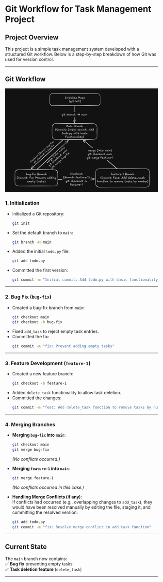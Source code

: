 # **Git Workflow for Task Management Project**

## **Project Overview**
This project is a simple task management system developed with a structured Git workflow. Below is a step-by-step breakdown of how Git was used for version control.

---

## **Git Workflow**

![Git Workflow](git-workflow.png)

### **1. Initialization**
- Initialized a Git repository:  
  ```sh
  git init
  ```  
- Set the default branch to `main`:  
  ```sh
  git branch -M main
  ```  
- Added the initial `todo.py` file:  
  ```sh
  git add todo.py
  ```  
- Committed the first version:  
  ```sh
  git commit -m "Initial commit: Add todo.py with basic functionality"
  ```  

---

### **2. Bug Fix (`bug-fix`)**
- Created a bug-fix branch from `main`:  
  ```sh
  git checkout main
  git checkout -b bug-fix
  ```  
- Fixed `add_task` to reject empty task entries.  
- Committed the fix:  
  ```sh
  git commit -m "fix: Prevent adding empty tasks"
  ```  

---

### **3. Feature Development (`feature-1`)**
- Created a new feature branch:  
  ```sh
  git checkout -b feature-1
  ```  
- Added `delete_task` functionality to allow task deletion.  
- Committed the changes:  
  ```sh
  git commit -m "feat: Add delete_task function to remove tasks by number"
  ```  

---

### **4. Merging Branches**  

- **Merging `bug-fix` into `main`**:  
  ```sh
  git checkout main
  git merge bug-fix
  ```
  _(No conflicts occurred.)_  

- **Merging `feature-1` into `main`**:  
  ```sh
  git merge feature-1
  ```
  _(No conflicts occurred in this case.)_  

- **Handling Merge Conflicts (if any)**:  
  If conflicts had occurred (e.g., overlapping changes to `add_task`), they would have been resolved manually by editing the file, staging it, and committing the resolved version:  
  ```sh
  git add todo.py
  git commit -m "fix: Resolve merge conflict in add_task function"
  ```

---

## **Current State**  
The `main` branch now contains:  
✅ **Bug fix** preventing empty tasks  
✅ **Task deletion feature** (`delete_task`)  

---
